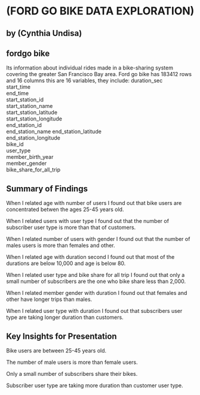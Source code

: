 # (FORD GO BIKE DATA EXPLORATION)
## by (Cynthia Undisa)


## fordgo bike

 Its information about individual rides made in a bike-sharing system covering the greater San Francisco Bay area. Ford go bike has 183412 rows and 16 columns this are 16 variables, they include:
    duration_sec               
    start_time                
    end_time                  
    start_station_id         
    start_station_name     
    start_station_latitude   
    start_station_longitude  
    end_station_id           
    end_station_name 
    end_station_latitude     
    end_station_longitude   
    bike_id                  
    user_type                 
    member_birth_year        
    member_gender           
    bike_share_for_all_trip

## Summary of Findings


When I related age with number of users I found out that bike users are concentrated betwen the ages 25-45 years old.

When I related users with user type I found out that the number of subscriber user type is  more than that of customers.

When I related number of users with gender I found out that the number of males users is more than females and other.

When I related age with duration second I found out that most of the durations are below 10,000 and age is below 80.

When I related user type and bike share for all trip I found out that only a small number of subscribers are the one who bike share less than 2,000.

When I related member gender with duration I found out that females and other have longer trips than males.

When I related user type with duration I found out that subscribers user type are taking longer duration than customers.





## Key Insights for Presentation
Bike users are between 25-45 years old.

The number of male users is more than female users.

Only a small number of subscribers share their bikes.

Subscriber user type are taking more duration than customer user type.
